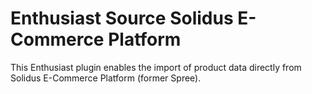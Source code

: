 # Enthusiast Source Solidus E-Commerce Platform

This Enthusiast plugin enables the import of product data directly from Solidus E-Commerce Platform (former Spree).
